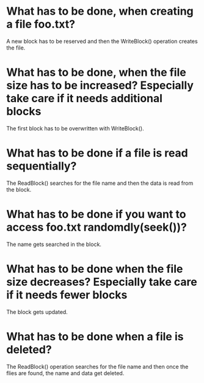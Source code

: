 # What has to be done, when creating a file foo.txt?
A new block has to be reserved and then the WriteBlock() operation creates the file.

# What has to be done, when the file size has to be increased? Especially take care if it needs additional blocks
The first block has to be overwritten with WriteBlock().

# What has to be done if a file is read sequentially?
The ReadBlock() searches for the file name and then the data is read from the block.

# What has to be done if you want to access foo.txt randomdly(seek())?
The name gets searched in the block.

# What has to be done when the file size decreases? Especially take care if it needs fewer blocks
The block gets updated.

# What has to be done when a file is deleted?
The ReadBlock() operation searches for the file name and then once the flies are found, the name and data get deleted.
